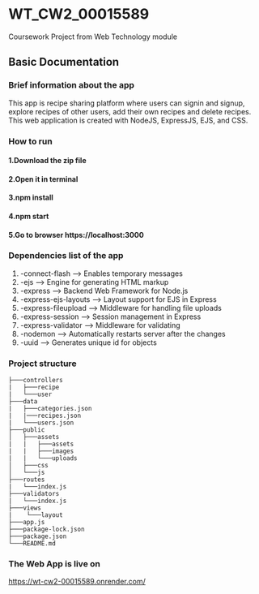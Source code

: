# WT_CW2_00015589
Coursework Project from Web Technology module

## Basic Documentation

### Brief information about the app
This app is recipe sharing platform where users can signin and signup, explore recipes of other users, add their own recipes and delete recipes. This web application is created with NodeJS, ExpressJS, EJS, and CSS.

### How to run

#### 1.Download the zip file
#### 2.Open it in terminal
#### 3.npm install
#### 4.npm start
#### 5.Go to browser https://localhost:3000

### Dependencies list of the app
<ol>
    <li>-connect-flash --> Enables temporary messages</li>
    <li>-ejs --> Engine for generating HTML markup</li>
    <li>-express --> Backend Web Framework for Node.js</li>
    <li>-express-ejs-layouts --> Layout support for EJS in Express</li>
    <li>-express-fileupload --> Middleware for handling file uploads</li>
    <li>-express-session --> Session management in Express</li>
    <li>-express-validator --> Middleware for validating</li>
    <li>-nodemon --> Automatically restarts server after the changes</li>
    <li>-uuid --> Generates unique id for objects</li>
</ol>

### Project structure

```
├───controllers
|   ├───recipe
|   └───user
├───data
|   ├───categories.json
|   |───recipes.json
|   └───users.json
├───public
│   ├───assets
|   |   ├───assets
|   |   ├───images
|   |   └───uploads
│   ├───css
│   └───js
├───routes
|   └───index.js
├───validators
|   └───index.js
├───views
|    └───layout
├───app.js
├───package-lock.json
├───package.json
└───README.md
```

### The Web App is live on

https://wt-cw2-00015589.onrender.com/